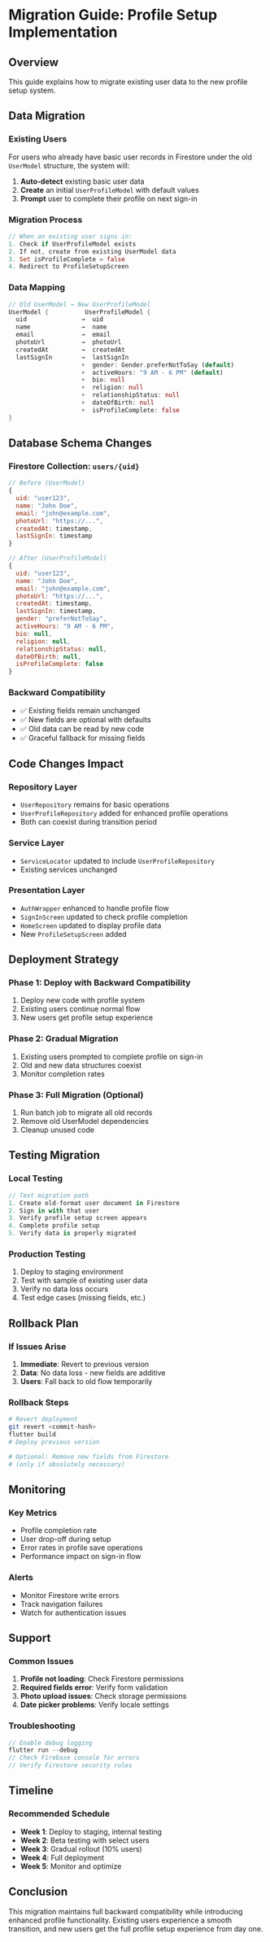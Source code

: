 # Migration Guide: Profile Setup Implementation

## Overview
This guide explains how to migrate existing user data to the new profile setup system.

## Data Migration

### Existing Users
For users who already have basic user records in Firestore under the old `UserModel` structure, the system will:

1. **Auto-detect** existing basic user data
2. **Create** an initial `UserProfileModel` with default values
3. **Prompt** user to complete their profile on next sign-in

### Migration Process
```dart
// When an existing user signs in:
1. Check if UserProfileModel exists
2. If not, create from existing UserModel data
3. Set isProfileComplete = false
4. Redirect to ProfileSetupScreen
```

### Data Mapping
```dart
// Old UserModel → New UserProfileModel
UserModel {          UserProfileModel {
  uid               →  uid
  name              →  name
  email             →  email
  photoUrl          →  photoUrl
  createdAt         →  createdAt
  lastSignIn        →  lastSignIn
                    +  gender: Gender.preferNotToSay (default)
                    +  activeHours: "9 AM - 6 PM" (default)
                    +  bio: null
                    +  religion: null
                    +  relationshipStatus: null
                    +  dateOfBirth: null
                    +  isProfileComplete: false
}
```

## Database Schema Changes

### Firestore Collection: `users/{uid}`
```javascript
// Before (UserModel)
{
  uid: "user123",
  name: "John Doe",
  email: "john@example.com",
  photoUrl: "https://...",
  createdAt: timestamp,
  lastSignIn: timestamp
}

// After (UserProfileModel)
{
  uid: "user123",
  name: "John Doe",
  email: "john@example.com",
  photoUrl: "https://...",
  createdAt: timestamp,
  lastSignIn: timestamp,
  gender: "preferNotToSay",
  activeHours: "9 AM - 6 PM",
  bio: null,
  religion: null,
  relationshipStatus: null,
  dateOfBirth: null,
  isProfileComplete: false
}
```

### Backward Compatibility
- ✅ Existing fields remain unchanged
- ✅ New fields are optional with defaults
- ✅ Old data can be read by new code
- ✅ Graceful fallback for missing fields

## Code Changes Impact

### Repository Layer
- `UserRepository` remains for basic operations
- `UserProfileRepository` added for enhanced profile operations
- Both can coexist during transition period

### Service Layer
- `ServiceLocator` updated to include `UserProfileRepository`
- Existing services unchanged

### Presentation Layer
- `AuthWrapper` enhanced to handle profile flow
- `SignInScreen` updated to check profile completion
- `HomeScreen` updated to display profile data
- New `ProfileSetupScreen` added

## Deployment Strategy

### Phase 1: Deploy with Backward Compatibility
1. Deploy new code with profile system
2. Existing users continue normal flow
3. New users get profile setup experience

### Phase 2: Gradual Migration
1. Existing users prompted to complete profile on sign-in
2. Old and new data structures coexist
3. Monitor completion rates

### Phase 3: Full Migration (Optional)
1. Run batch job to migrate all old records
2. Remove old UserModel dependencies
3. Cleanup unused code

## Testing Migration

### Local Testing
```dart
// Test migration path
1. Create old-format user document in Firestore
2. Sign in with that user
3. Verify profile setup screen appears
4. Complete profile setup
5. Verify data is properly migrated
```

### Production Testing
1. Deploy to staging environment
2. Test with sample of existing user data
3. Verify no data loss occurs
4. Test edge cases (missing fields, etc.)

## Rollback Plan

### If Issues Arise
1. **Immediate**: Revert to previous version
2. **Data**: No data loss - new fields are additive
3. **Users**: Fall back to old flow temporarily

### Rollback Steps
```bash
# Revert deployment
git revert <commit-hash>
flutter build
# Deploy previous version

# Optional: Remove new fields from Firestore
# (only if absolutely necessary)
```

## Monitoring

### Key Metrics
- Profile completion rate
- User drop-off during setup
- Error rates in profile save operations
- Performance impact on sign-in flow

### Alerts
- Monitor Firestore write errors
- Track navigation failures
- Watch for authentication issues

## Support

### Common Issues
1. **Profile not loading**: Check Firestore permissions
2. **Required fields error**: Verify form validation
3. **Photo upload issues**: Check storage permissions
4. **Date picker problems**: Verify locale settings

### Troubleshooting
```dart
// Enable debug logging
flutter run --debug
// Check Firebase console for errors
// Verify Firestore security rules
```

## Timeline

### Recommended Schedule
- **Week 1**: Deploy to staging, internal testing
- **Week 2**: Beta testing with select users
- **Week 3**: Gradual rollout (10% users)
- **Week 4**: Full deployment
- **Week 5**: Monitor and optimize

## Conclusion
This migration maintains full backward compatibility while introducing enhanced profile functionality. Existing users experience a smooth transition, and new users get the full profile setup experience from day one.